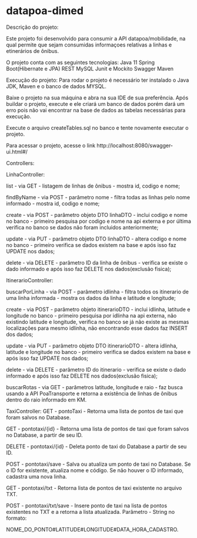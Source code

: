 # datapoa-dimed

Descrição do projeto:

Este projeto foi desenvolvido para consumir a API datapoa/mobilidade, na qual permite que sejam consumidas informaçoes relativas a linhas e etinerários de ônibus.

O projeto conta com as seguintes tecnologias:
Java 11
Spring Boot(Hibernate e JPA)
REST
MySQL
Junit e Mockito
Swagger
Maven

Execução do projeto:
Para rodar o projeto é necessário ter instalado o Java JDK, Maven e o banco de dados MYSQL.

Baixe o projeto na sua máquina e abra na sua IDE de sua preferência.
Após buildar o projeto, execute e ele criará um banco de dados porém dará um erro pois não vai encontrar na base de dados as tabelas necessárias para execução.

Execute o arquivo createTables.sql no banco e tente novamente executar o projeto.

Para acessar o projeto, acesse o link http://localhost:8080/swagger-ui.html#/

Controllers:

LinhaController:

list - via GET - listagem de linhas de ônibus - mostra id, codigo e nome;

findByName - via POST - parâmetro nome - filtra todas as linhas pelo nome informado - mostra id, codigo e nome;

create - via POST - parâmetro objeto DTO linhaDTO - inclui codigo e nome no banco - primeiro pesquisa por codigo e nome na api externa e por última verifica no banco se dados não foram incluidos anteriormente;

update - via PUT - parâmetro objeto DTO linhaDTO - altera codigo e nome no banco - primeiro verifica se dados existem na base e após isso faz UPDATE nos dados;

delete - via DELETE - parâmetro ID da linha de ônibus - verifica se existe o dado informado e após isso faz DELETE nos dados(exclusão fisica);


ItinerarioController:


buscarPorLinha - via POST - parâmetro idlinha - filtra todos os itinerario de uma linha informada - mostra os dados da linha e latitude e longitude;

create - via POST - parâmetro objeto itinerarioDTO - inclui idlinha, latitude e longitude no banco - primeiro pesquisa por idlinha na api externa, não existindo latitude e longitude, verifica no banco se já não existe as mesmas localizações para mesmo idlinha, não encontrando esse dados faz INSERT dos dados;

update - via PUT - parâmetro objeto DTO itinerarioDTO - altera idlinha, latitude e longitude no banco - primeiro verifica se dados existem na base e após isso faz UPDATE nos dados;

delete - via DELETE - parâmetro ID do itinerario - verifica se existe o dado informado e após isso faz DELETE nos dados(exclusão fisica);

buscarRotas - via GET - parâmetros latitude, longitude e raio - faz busca usando a API PoaTransporte e retorna a existência de linhas de ônibus dentro do raio informado em KM.


TaxiController:
GET - pontoTaxi  - Retorna uma lista de pontos de taxi que foram salvos no Database.

GET - pontotaxi/{id} - Retorna uma lista de pontos de taxi que foram salvos no Database, a partir de seu ID.

DELETE - pontotaxi/{id} - Deleta ponto de taxi do Database a partir de seu ID.

POST - pontotaxi/save - Salva ou atualiza um ponto de taxi no Database. Se o ID for existente, atualiza nome e código. Se não houver o ID informado, cadastra uma nova linha.

GET - pontotaxi/txt - Retorna lista de pontos de taxi existente no arquivo TXT.

POST - pontotaxi/txt/save - Insere ponto de taxi na lista de pontos existentes no TXT e a retorna a lista atualizada. Parâmetro - String no formato: 

NOME_DO_PONTO#LATITUDE#LONGITUDE#DATA_HORA_CADASTRO.




